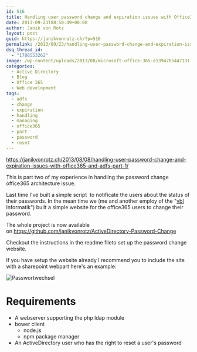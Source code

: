 ```yaml
---
id: 516
title: Handling user password change and expiration issues with Office365 and ADFS – Part 2
date: 2013-09-23T08:50:49+00:00
author: Janik von Rotz
layout: post
guid: https://janikvonrotz.ch/?p=516
permalink: /2013/09/23/handling-user-password-change-and-expiration-issues-withoffice365-and-adfs-part-2/
dsq_thread_id:
  - "1788553262"
image: /wp-content/uploads/2013/08/microsoft-office-365-e1394705447131.jpg
categories:
  - Active Directory
  - Blog
  - Office 365
  - Web development
tags:
  - adfs
  - change
  - expiration
  - handling
  - managing
  - office365
  - part
  - password
  - reset
---
```

<a href="https://janikvonrotz.ch/2013/08/08/handling-user-password-change-and-expiration-issues-with-office365-and-adfs-part-1/">https://janikvonrotz.ch/2013/08/08/handling-user-password-change-and-expiration-issues-with-office365-and-adfs-part-1/</a>

This is part two of my experience in handling the password change office365 architecture issue.

Last time I've built a simple script  to notificate the users about the status of their passwords. In the mean time we (me and another employ of the "<a href="https://vbl.ch" target="_blank">vbl </a>Informatik") built a simple website for the office365 users to change their password.

<!--more-->

The whole project is now available on <a href="https://github.com/janikvonrotz/ActiveDirectory-Password-Change">https://github.com/janikvonrotz/ActiveDirectory-Password-Change</a>

Checkout the instructions in the readme fileto set up the password change website.

If you have setup the website already I recommend you to include the site with a sharepoint webpart here's an example:

![Passwortwechsel](https://janikvonrotz.ch/wp-content/uploads/2013/09/Passwortwechsel.png)

<h1>Requirements</h1>

<ul>
    <li>A webserver supporting the php ldap module</li>
    <li>bower client
<ul>
    <li>node.js</li>
    <li>npm package manager</li>
</ul>
</li>
    <li>An ActiveDirectory user who has the right to reset a user's password</li>
</ul>